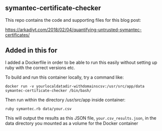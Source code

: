 ## symantec-certificate-checker

This repo contains the code and supporting files for this blog post:

https://arkadiyt.com/2018/02/04/quantifying-untrusted-symantec-certificates/

## Added in this for

I added a Dockerfile in order to be able to run this easily without setting up ruby with the correct versions etc.

To build and run this container locally, try a command like:
```docker build -t symantec-certificate-checker .
docker run -v yourlocaldatadir-withdomainscsv:/usr/src/app/data symantec-certificate-checker /bin/bash/
```

Then run within the directory /usr/src/app inside container:
```
ruby symantec.rb data/your.csv
```

This will output the results as this JSON file, `your.csv_results.json`, in the data directory you mounted as a volume for the Docker container
